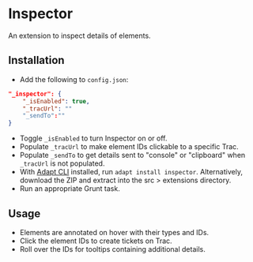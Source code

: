 # Inspector

An extension to inspect details of elements.

## Installation

* Add the following to `config.json`:
```json
"_inspector": {
	"_isEnabled": true,
	"_tracUrl": ""
    "_sendTo":""
}
```
* Toggle `_isEnabled` to turn Inspector on or off.
* Populate `_tracUrl` to make element IDs clickable to a specific Trac.
* Populate `_sendTo` to get details  sent to "console" or "clipboard" when `_tracUrl` is not populated.
* With [Adapt CLI](https://github.com/adaptlearning/adapt-cli) installed, run `adapt install inspector`. Alternatively, download the ZIP and extract into the src > extensions directory.
* Run an appropriate Grunt task.

## Usage

* Elements are annotated on hover with their types and IDs.
* Click the element IDs to create tickets on Trac.
* Roll over the IDs for tooltips containing additional details.